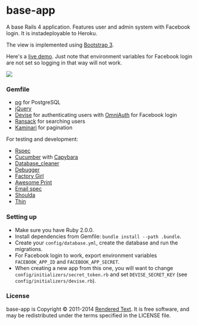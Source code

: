 # base-app

A base Rails 4 application. Features user and admin system with Facebook login. It is instadeployable to Heroku.

The view is implemented using [Bootstrap 3](http://getbootstrap.com/).

Here's a [live demo](http://rt-baseapp.herokuapp.com/). Just note that environment variables for Facebook login are not set so logging in that way will not work.

<a href="https://semaphoreapp.com/renderedtext/base-app"><img src="https://semaphoreapp.com/api/v1/projects/73c4b979-0a40-49db-b10e-571d41e10d9a/133529/badge.png"></a>

### Gemfile

- [pg](http://rubygems.org/gems/pg) for PostgreSQL
- [jQuery](https://github.com/rails/jquery-ujs)
- [Devise](https://github.com/plataformatec/devise) for authenticating users with [OmniAuth](https://github.com/intridea/omniauth) for Facebook login
- [Ransack](https://github.com/activerecord-hackery/ransack) for searching users
- [Kaminari](https://github.com/amatsuda/kaminari) for pagination

For testing and development:

- [Rspec](https://github.com/dchelimsky/rspec)
- [Cucumber](https://github.com/aslakhellesoy/cucumber) with [Capybara](https://github.com/jnicklas/capybara)
- [Database_cleaner](https://github.com/bmabey/database_cleaner)
- [Debugger](https://github.com/cldwalker/debugger)
- [Factory Girl](https://github.com/thoughtbot/factory_girl_rails)
- [Awesome Print](https://github.com/michaeldv/awesome_print)
- [Email spec](https://github.com/bmabey/email-spec)
- [Shoulda](https://github.com/thoughtbot/shoulda)
- [Thin](https://github.com/macournoyer/thin)

### Setting up

- Make sure you have Ruby 2.0.0.
- Install dependencies from Gemfile: `bundle install --path .bundle`.
- Create your `config/database.yml`, create the database and run the migrations.
- For Facebook login to work, export environment variables `FACEBOOK_APP_ID` and `FACEBOOK_APP_SECRET`.
- When creating a new app from this one, you will want to change
  `config/initializers/secret_token.rb` and set `DEVISE_SECRET_KEY`
  (see `config/initializers/devise.rb`).

### License

base-app is Copyright © 2011-2014 [Rendered Text](http://renderedtext.com). It is free software, and may be redistributed under the terms specified in the LICENSE file.
